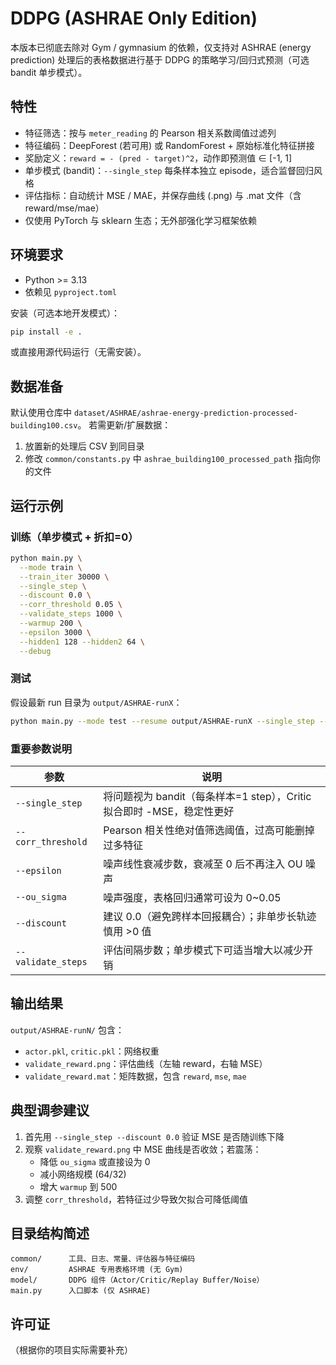 # DDPG (ASHRAE Only Edition)

本版本已彻底去除对 Gym / gymnasium 的依赖，仅支持对 ASHRAE (energy prediction) 处理后的表格数据进行基于 DDPG 的策略学习/回归式预测（可选 bandit 单步模式）。

## 特性
- 特征筛选：按与 `meter_reading` 的 Pearson 相关系数阈值过滤列
- 特征编码：DeepForest (若可用) 或 RandomForest + 原始标准化特征拼接
- 奖励定义：`reward = - (pred - target)^2`，动作即预测值 ∈ [-1, 1]
- 单步模式 (bandit)：`--single_step` 每条样本独立 episode，适合监督回归风格
- 评估指标：自动统计 MSE / MAE，并保存曲线 (.png) 与 .mat 文件（含 reward/mse/mae）
- 仅使用 PyTorch 与 sklearn 生态；无外部强化学习框架依赖

## 环境要求
- Python >= 3.13
- 依赖见 `pyproject.toml`

安装（可选本地开发模式）：
```bash
pip install -e .
```
或直接用源代码运行（无需安装）。

## 数据准备
默认使用仓库中 `dataset/ASHRAE/ashrae-energy-prediction-processed-building100.csv`。
若需更新/扩展数据：
1. 放置新的处理后 CSV 到同目录
2. 修改 `common/constants.py` 中 `ashrae_building100_processed_path` 指向你的文件

## 运行示例
### 训练（单步模式 + 折扣=0）
```bash
python main.py \
  --mode train \
  --train_iter 30000 \
  --single_step \
  --discount 0.0 \
  --corr_threshold 0.05 \
  --validate_steps 1000 \
  --warmup 200 \
  --epsilon 3000 \
  --hidden1 128 --hidden2 64 \
  --debug
```

### 测试
假设最新 run 目录为 `output/ASHRAE-runX`：
```bash
python main.py --mode test --resume output/ASHRAE-runX --single_step --debug
```

### 重要参数说明
| 参数 | 说明 |
|------|------|
| `--single_step` | 将问题视为 bandit（每条样本=1 step），Critic 拟合即时 -MSE，稳定性更好 |
| `--corr_threshold` | Pearson 相关性绝对值筛选阈值，过高可能删掉过多特征 |
| `--epsilon` | 噪声线性衰减步数，衰减至 0 后不再注入 OU 噪声 |
| `--ou_sigma` | 噪声强度，表格回归通常可设为 0~0.05 |
| `--discount` | 建议 0.0（避免跨样本回报耦合）；非单步长轨迹慎用 >0 值 |
| `--validate_steps` | 评估间隔步数；单步模式下可适当增大以减少开销 |

## 输出结果
`output/ASHRAE-runN/` 包含：
- `actor.pkl`, `critic.pkl`：网络权重
- `validate_reward.png`：评估曲线（左轴 reward，右轴 MSE）
- `validate_reward.mat`：矩阵数据，包含 `reward`, `mse`, `mae`

## 典型调参建议
1. 首先用 `--single_step --discount 0.0` 验证 MSE 是否随训练下降
2. 观察 `validate_reward.png` 中 MSE 曲线是否收敛；若震荡：
   - 降低 `ou_sigma` 或直接设为 0
   - 减小网络规模 (64/32)
   - 增大 `warmup` 到 500
3. 调整 `corr_threshold`，若特征过少导致欠拟合可降低阈值

## 目录结构简述
```
common/      工具、日志、常量、评估器与特征编码
env/         ASHRAE 专用表格环境 (无 Gym)
model/       DDPG 组件（Actor/Critic/Replay Buffer/Noise）
main.py      入口脚本 (仅 ASHRAE)
```

## 许可证
（根据你的项目实际需要补充）

